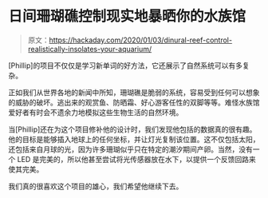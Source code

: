# 日间珊瑚礁控制现实地暴晒你的水族馆

> 原文：<https://hackaday.com/2020/01/03/dinural-reef-control-realistically-insolates-your-aquarium/>

[Phillip]的项目不仅仅是学习新单词的好方法，它还展示了自然系统可以有多复杂。

正如我们从世界各地的新闻中所知，珊瑚礁是脆弱的系统，容易受到任何可以想象的威胁的破坏。逃出来的观赏鱼、防晒霜、好心游客任性的双脚等等。难怪水族馆爱好者有时会不遗余力地模拟这些生物生活的自然环境。

当[Phillip]还在为这个项目修补他的设计时，我们发现他包括的数据真的很有趣。他的目标是能够插入地球上的任何坐标，并让灯光复制该位置。这不仅包括太阳，还包括来自月球的光，因为许多珊瑚似乎只在特定的潮汐期间产卵。当然，没有一个 LED 是完美的，所以他甚至尝试将光传感器放在水下，以提供一个反馈回路来使其完美。

我们真的很喜欢这个项目的雄心，我们希望他继续下去。